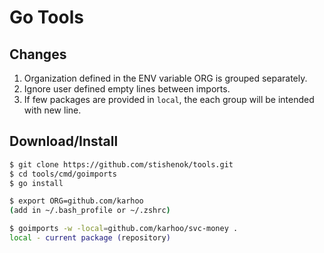 # Go Tools

## Changes
1. Organization defined in the ENV variable ORG is grouped separately.
2. Ignore user defined empty lines between imports.
3. If few packages are provided in `local`, the each group will be intended with new line.

## Download/Install

```bash
$ git clone https://github.com/stishenok/tools.git
$ cd tools/cmd/goimports
$ go install

$ export ORG=github.com/karhoo
(add in ~/.bash_profile or ~/.zshrc)

$ goimports -w -local=github.com/karhoo/svc-money .
local - current package (repository)
```